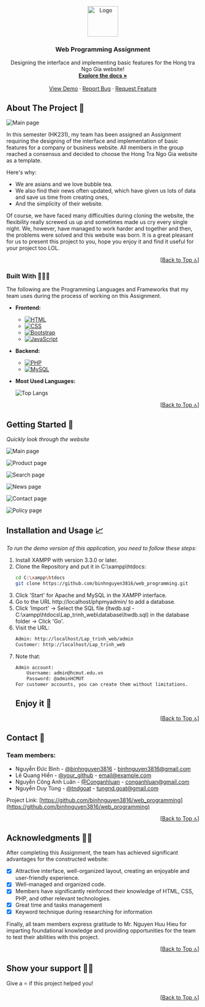 <a name="readme-top"></a>

<!-- HCMUT LOGO -->
<div align="center">
  <a href="https://github.com/Conganhluan/Lap_trinh_web">
    <img src="images/logo_hcmut.png" alt="Logo" width="80" height="80">
  </a>

  <h3 align="center">Web Programming Assignment</h3>

  <p align="center">
    Designing the interface and implementing basic features for the Hong tra Ngo Gia website!
    <br />
    <a href="[https://www.overleaf.com/read/bdqnrpqtnddn#f58392](https://drive.google.com/file/d/1MEQdMgENLMQfOlt5xRjyzVcSUBsbpNCY/view?usp=sharing)"><strong>Explore the docs »</strong></a>
    <br />
    <br />
    <a href="#getting-started-🚀">View Demo</a>
    ·
    <a href="https://github.com/Conganhluan/Lap_trinh_web/issues">Report Bug</a>
    ·
    <a href="https://github.com/Conganhluan/Lap_trinh_web/issues">Request Feature</a>
  </p>
</div>



<!-- ABOUT THE PROJECT -->
## About The Project 🔎

![Main page](/Demo_image/index.png)

In this semester (HK231), my team has been assigned an Assignment requiring the designing of the interface and implementation of basic features for a company or business website. All members in the group reached a consensus and decided to choose the Hong Tra Ngo Gia website as a template.

Here's why:
* We are asians and we love bubble tea.
* We also find their news often updated, which have given us lots of data and save us time from creating ones,
* And the simplicity of their website.

Of course, we have faced many difficulties during cloning the website, the flexibility really screwed us up and sometimes made us cry every single night. We, however, have managed to work harder and together and then, the problems were solved and this website was born. It is a great pleasant for us to present this project to you, hope you enjoy it and find it useful for your project too LOL.

<p align="right">[<a href="#readme-top">Back to Top 🔝</a>]</p>



### Built With 👨🏻‍💻

The following are the Programming Languages and Frameworks that my team uses during the process of working on this Assignment.

* **Frontend:**
  * [![HTML][html.logo]][HTML-url]
  * [![CSS][css.logo]][CSS-url]
  * [![Bootstrap][Bootstrap.com]][Bootstrap-url]
  * [![JavaScript][js.logo]][JavaScript-url]

* **Backend:**
  * [![PHP][php.logo]][PHP-url]
  * [![MySQL][mysql.logo]][MySQL-url]

* **Most Used Languages:**

    ![Top Langs](https://github-readme-stats.vercel.app/api/top-langs/?username=Conganhluan&exclude_repo=The-Ocean-s-Mystery,Dormitory_Management,Investigation-Game,Message-To-Mail,TOEIC-Notifier&layout=pie)

<p align="right">[<a href="#readme-top">Back to Top 🔝</a>]</p>



<!-- GETTING STARTED -->
## Getting Started 🚀

_Quickly look through the website_

![Main page](/Demo_image/index.png)

![Product page](/Demo_image/product.png)

![Search page](/Demo_image/search.png)

![News page](/Demo_image/news.png)

![Contact page](/Demo_image/contact.png)

![Policy page](/Demo_image/policy.png)

<!-- USAGE EXAMPLES -->
## Installation and Usage 📈

_To run the demo version of this application, you need to follow these steps:_

1. Install XAMPP with version 3.3.0 or later.
2. Clone the Repository and put it in C:\xampp\htdocs:
   ```sh
   cd C:\xampp\htdocs
   git clone https://github.com/binhnguyen3816/web_programming.git
   ```
3. Click 'Start' for Apache and MySQL in the XAMPP interface.
4. Go to the URL http://localhost/phpmyadmin/ to add a database.
5. Click 'Import' -> Select the SQL file (ltwdb.sql - C:\xampp\htdocs\Lap_trinh_web\database\ltwdb.sql) in the database folder -> Click 'Go'.
6. Visit the URL:
    ```sh
    Admin: http://localhost/Lap_trinh_web/admin
    Customer: http://localhost/Lap_trinh_web 
    ```
7. Note that:
    ```sh
    Admin account:
        Username: admin@hcmut.edu.vn
        Password: @adminHCMUT
    For customer accounts, you can create them without limitations.
    ```
    <h2>Enjoy it 🥳</h2>

<p align="right">[<a href="#readme-top">Back to Top 🔝</a>]</p>



<!-- CONTACT -->
## Contact 📧
<h3>Team members:</h3>

* Nguyễn Đức Bình - [@binhnguyen3816](https://github.com/binhnguyen3816) - binhnguyen3816@gmail.com
* Lê Quang Hiển - [@your_github](https://github.com/hienlq16103) - email@example.com
* Nguyễn Công Anh Luân - [@Conganhluan](https://github.com/Conganhluan) - conganhluan@gmail.com
* Nguyễn Duy Tùng - [@tndgoat](https://github.com/tndgoat) - tungnd.goat@gmail.com

Project Link: [https://github.com/binhnguyen3816/web_programming](https://github.com/binhnguyen3816/web_programming)

<p align="right">[<a href="#readme-top">Back to Top 🔝</a>]</p>


<!-- ACKNOWLEDGMENTS -->
## Acknowledgments 🙏🏻
After completing this Assignment, the team has achieved significant advantages for the constructed website:
- [x] Attractive interface, well-organized layout, creating an enjoyable and user-friendly experience.
- [x] Well-managed and organized code.
- [x] Members have significantly reinforced their knowledge of HTML, CSS, PHP, and other relevant technologies.
- [x] Great time and tasks management
- [x] Keyword technique during researching for information

Finally, all team members express gratitude to Mr. Nguyen Huu Hieu for imparting foundational knowledge and providing opportunities for the team to test their abilities with this project.

<p align="right">[<a href="#readme-top">Back to Top 🔝</a>]</p>

## Show your support 👨‍🚀

Give a ⭐️ if this project helped you!

<p align="right">[<a href="#readme-top">Back to Top 🔝</a>]</p>



<!-- MARKDOWN LINKS & IMAGES -->
[product-screenshot]: images/screenshot.png

[lateX.com]: https://img.shields.io/badge/Made%20with-LaTeX-1f425f.svg
[vscode.com]: https://img.shields.io/badge/Made%20for-VSCode-1f425f.svg

[vscode.logo]: https://img.shields.io/badge/Visual_Studio_Code-0078D4?style=for-the-badge&logo=visual%20studio%20code&logoColor=white
[overleaf.logo]: https://img.shields.io/badge/Overleaf-47A141?style=for-the-badge&logo=Overleaf&logoColor=white
[git.logo]: https://img.shields.io/badge/GIT-E44C30?style=for-the-badge&logo=git&logoColor=white

[html.logo]: https://img.shields.io/badge/HTML5-E34F26?style=for-the-badge&logo=html5&logoColor=white
[HTML-url]: https://www.w3schools.com/html/default.asp
[css.logo]: https://img.shields.io/badge/CSS3-1572B6?style=for-the-badge&logo=css3&logoColor=white
[CSS-url]: https://www.w3schools.com/css/default.asp
[Bootstrap.com]: https://img.shields.io/badge/Bootstrap-563D7C?style=for-the-badge&logo=bootstrap&logoColor=white
[Bootstrap-url]: https://getbootstrap.com
[js.logo]: https://img.shields.io/badge/JavaScript-323330?style=for-the-badge&logo=javascript&logoColor=F7DF1E
[JavaScript-url]: https://www.w3schools.com/js/default.asp
[php.logo]: https://img.shields.io/badge/PHP-777BB4?style=for-the-badge&logo=php&logoColor=white
[PHP-url]: https://www.php.net/
[mysql.logo]: https://img.shields.io/badge/MySQL-005C84?style=for-the-badge&logo=mysql&logoColor=white
[MySQL-url]: https://www.mysql.com/
